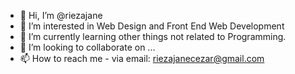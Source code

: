 - 👋 Hi, I’m @riezajane
- 👀 I’m interested in Web Design and Front End Web Development
- 🌱 I’m currently learning other things not related to Programming.
- 💞️ I’m looking to collaborate on ...
- 📫 How to reach me - via email: riezajanecezar@gmail.com

<!---
riezajane/riezajane is a ✨ special ✨ repository because its `README.md` (this file) appears on your GitHub profile.
You can click the Preview link to take a look at your changes.
--->
